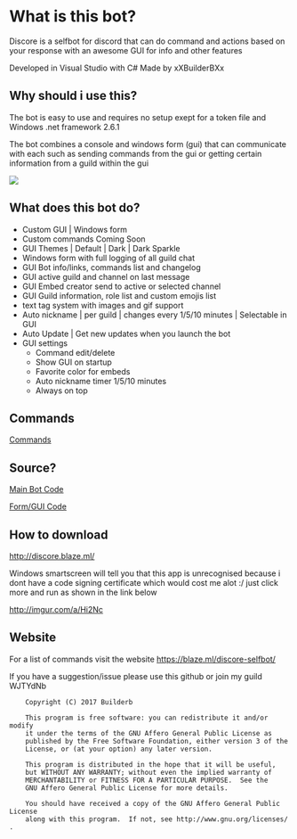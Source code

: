 # What is this bot?
Discore is a selfbot for discord that can do command and actions based on your response with an awesome GUI for info and other features

Developed in Visual Studio with C# Made by xXBuilderBXx
## Why should i use this?
The bot is easy to use and requires no setup exept for a token file and Windows .net framework 2.6.1

The bot combines a console and windows form (gui) that can communicate with each such as sending commands from the gui or getting certain information from a guild within the gui

![](http://i.imgur.com/OpXQJ2u.png)

## What does this bot do?

- Custom GUI | Windows form
- Custom commands Coming Soon
- GUI Themes | Default | Dark | Dark Sparkle
- Windows form with full logging of all guild chat
- GUI Bot info/links, commands list and changelog
- GUI active guild and channel on last message
- GUI Embed creator send to active or selected channel
- GUI Guild information, role list and custom emojis list
- text tag system with images and gif support
- Auto nickname | per guild | changes every 1/5/10 minutes | Selectable in GUI
- Auto Update | Get new updates when you launch the bot
- GUI settings
  - Command edit/delete
  - Show GUI on startup
  - Favorite color for embeds
  - Auto nickname timer 1/5/10 minutes
  - Always on top
  
## Commands
[Commands](https://github.com/ArchboxDev/Discore-Selfbot/blob/master/Commands.md)

## Source?
[Main Bot Code](https://github.com/ArchboxDev/Discore-Selfbot/blob/master/Discore-Selfbot/Program.cs)

[Form/GUI Code](https://github.com/ArchboxDev/Discore-Selfbot/blob/master/Discore-Selfbot/GUI.cs)
## How to download
http://discore.blaze.ml/

Windows smartscreen will tell you that this app is unrecognised because i dont have a code signing certificate which would cost me alot :/ just click more and run as shown in the link below

http://imgur.com/a/Hi2Nc

## Website
For a list of commands visit the website 
https://blaze.ml/discore-selfbot/

If you have a suggestion/issue please use this github or join my guild WJTYdNb

```
    Copyright (C) 2017 Builderb

    This program is free software: you can redistribute it and/or modify
    it under the terms of the GNU Affero General Public License as
    published by the Free Software Foundation, either version 3 of the
    License, or (at your option) any later version.

    This program is distributed in the hope that it will be useful,
    but WITHOUT ANY WARRANTY; without even the implied warranty of
    MERCHANTABILITY or FITNESS FOR A PARTICULAR PURPOSE.  See the
    GNU Affero General Public License for more details.

    You should have received a copy of the GNU Affero General Public License
    along with this program.  If not, see http://www.gnu.org/licenses/ .
```
